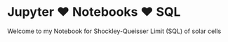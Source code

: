 # Jupyter ♥️ Notebooks ♥️ SQL

Welcome to my Notebook for Shockley-Queisser Limit (SQL) of solar cells
